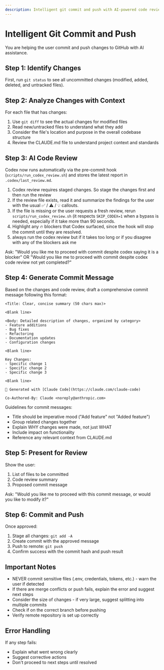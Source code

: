 ```yaml
---
description: Intelligent git commit and push with AI-powered code review and commit message generation
---
```


# Intelligent Git Commit and Push

You are helping the user commit and push changes to GitHub with AI assistance.

## Step 1: Identify Changes

First, run `git status` to see all uncommitted changes (modified, added, deleted, and untracked files).

## Step 2: Analyze Changes with Context

For each file that has changes:
1. Use `git diff` to see the actual changes for modified files
2. Read new/untracked files to understand what they add
3. Consider the file's location and purpose in the overall codebase structure
4. Review the CLAUDE.md file to understand project context and standards

## Step 3: AI Code Review

Codex now runs automatically via the pre-commit hook (`scripts/run_codex_review.sh`) and stores the latest report in `.codex/last_review.md`.

1. Codex review requires staged changes. So stage the changes first and then run the review
2. If the review file exists, read it and summarize the findings for the user with the usual ✅ / ⚠️ / 💡 callouts.
3. If the file is missing or the user requests a fresh review, rerun `scripts/run_codex_review.sh` (it respects `SKIP_CODEX=1` when a bypass is needed, especially if it take more than 90 seconds.
4. Highlight any 🔥 blockers that Codex surfaced, since the hook will stop the commit until they are resolved. 
5. always run the codex review but if it takes too long or if you disagree with any of the blockers ask me

Ask: "Would you like me to proceed with commit despite codex saying it is a blocker" OR "Would you like me to proceed with commit despite codex code review not yet completed?"

## Step 4: Generate Commit Message

Based on the changes and code review, draft a comprehensive commit message following this format:

```
<Title: Clear, concise summary (50 chars max)>

<Blank line>

<Body: Detailed description of changes, organized by category>
- Feature additions
- Bug fixes
- Refactoring
- Documentation updates
- Configuration changes

<Blank line>

Key Changes:
- Specific change 1
- Specific change 2
- Specific change 3

<Blank line>

🤖 Generated with [Claude Code](https://claude.com/claude-code)

Co-Authored-By: Claude <noreply@anthropic.com>
```

Guidelines for commit messages:
- Title should be imperative mood ("Add feature" not "Added feature")
- Group related changes together
- Explain WHY changes were made, not just WHAT
- Include impact on functionality
- Reference any relevant context from CLAUDE.md

## Step 5: Present for Review

Show the user:
1. List of files to be committed
2. Code review summary
3. Proposed commit message

Ask: "Would you like me to proceed with this commit message, or would you like to modify it?"

## Step 6: Commit and Push

Once approved:
1. Stage all changes: `git add -A`
2. Create commit with the approved message
3. Push to remote: `git push`
4. Confirm success with the commit hash and push result

## Important Notes

- NEVER commit sensitive files (.env, credentials, tokens, etc.) - warn the user if detected
- If there are merge conflicts or push fails, explain the error and suggest next steps
- Consider the size of changes - if very large, suggest splitting into multiple commits
- Check if on the correct branch before pushing
- Verify remote repository is set up correctly

## Error Handling

If any step fails:
- Explain what went wrong clearly
- Suggest corrective actions
- Don't proceed to next steps until resolved
